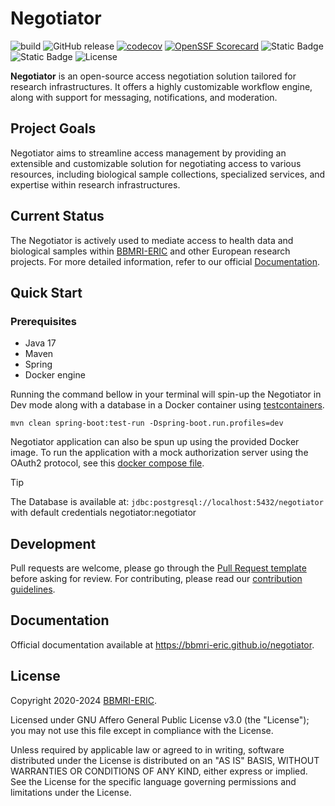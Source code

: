 # Negotiator

![build](https://github.com/BBMRI-ERIC/negotiator-v3/actions/workflows/CI.yml/badge.svg?)
![GitHub release](https://img.shields.io/github/v/release/BBMRI-ERIC/negotiator)
[![codecov](https://codecov.io/github/BBMRI-ERIC/negotiator/graph/badge.svg?token=YN9M34IM3S)](https://codecov.io/github/BBMRI-ERIC/negotiator)
[![OpenSSF Scorecard](https://api.scorecard.dev/projects/github.com/BBMRI-ERIC/negotiator/badge)](https://scorecard.dev/viewer/?uri=github.com/BBMRI-ERIC/negotiator)
![Static Badge](https://img.shields.io/badge/Java%20Code%20Style-Google-orange)
![Static Badge](https://img.shields.io/badge/Docker-bbmrieric%2Fnegotiator-blue)
![License](https://img.shields.io/github/license/BBMRI-ERIC/negotiator)

**Negotiator** is an open-source access negotiation solution tailored for research infrastructures. It offers a highly
customizable workflow engine, along with support for messaging, notifications, and moderation.

## Project Goals

Negotiator aims to streamline access management by providing an extensible and customizable solution for negotiating
access to various resources, including biological sample collections, specialized services, and expertise within
research infrastructures.

## Current Status

The Negotiator is actively used to mediate access to health data and biological samples
within [BBMRI-ERIC](bbmri-eric.eu) and other
European research projects. For more detailed information, refer to our
official [Documentation](https://bbmri-eric.github.io/negotiator).

## Quick Start

### Prerequisites

- Java 17
- Maven
- Spring
- Docker engine

Running the command bellow in your terminal will spin-up the Negotiator in Dev mode
along with a database in a Docker container using [testcontainers](https://testcontainers.com/).
```shell
mvn clean spring-boot:test-run -Dspring-boot.run.profiles=dev 
```

Negotiator application can also be spun up using the provided Docker image.
To run the application with a mock authorization server using the OAuth2 protocol,
see this [docker compose file](.github/oauth-test/compose.yaml).

> [!TIP]
> The Database is available at: ``
jdbc:postgresql://localhost:5432/negotiator
``
> with default credentials negotiator:negotiator

## Development

Pull requests are welcome, please go through the [Pull Request template](.github/pull_request_template.md) before asking
for review.
For contributing, please read our [contribution guidelines](docs/CONTRIBUTING.md).

## Documentation

Official documentation available at https://bbmri-eric.github.io/negotiator.

## License

Copyright 2020-2024 [BBMRI-ERIC](https://bbmri-eric.eu).

Licensed under GNU Affero General Public License v3.0 (the "License");
you may not use this file except in compliance with the License.

Unless required by applicable law or agreed to in writing, software distributed under the License is
distributed on an "AS IS" BASIS, WITHOUT WARRANTIES OR CONDITIONS OF ANY KIND, either express or
implied. See the License for the specific language governing permissions and limitations under the
License.
